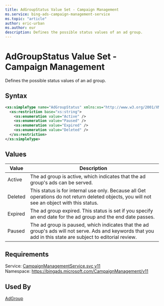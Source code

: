 ```yaml
---
title: AdGroupStatus Value Set - Campaign Management
ms.service: bing-ads-campaign-management-service
ms.topic: "article"
author: eric-urban
ms.author: eur
description: Defines the possible status values of an ad group.
---
```

# AdGroupStatus Value Set - Campaign Management
Defines the possible status values of an ad group.

## Syntax
```xml
<xs:simpleType name="AdGroupStatus" xmlns:xs="http://www.w3.org/2001/XMLSchema">
  <xs:restriction base="xs:string">
    <xs:enumeration value="Active" />
    <xs:enumeration value="Paused" />
    <xs:enumeration value="Expired" />
    <xs:enumeration value="Deleted" />
  </xs:restriction>
</xs:simpleType>
```

## <a name="values"></a>Values

|Value|Description|
|-----------|---------------|
|<a name="active"></a>Active|The ad group is active, which indicates that the ad group's ads can be served.|
|<a name="deleted"></a>Deleted|This status is for internal use only. Because all Get operations do not return deleted objects, you will not see an object with this status.|
|<a name="expired"></a>Expired|The ad group expired. This status is set if you specify an end date for the ad group and the end date passes.|
|<a name="paused"></a>Paused|The ad group is paused, which indicates that the ad group's ads will not serve. Ads and keywords that you add in this state are subject to editorial review.|

## Requirements
Service: [CampaignManagementService.svc v11](https://campaign.api.bingads.microsoft.com/Api/Advertiser/CampaignManagement/v11/CampaignManagementService.svc)  
Namespace: https://bingads.microsoft.com/CampaignManagement/v11  

## Used By
[AdGroup](adgroup.md)  
